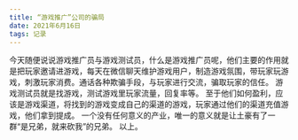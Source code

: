 ```yaml
---
title: “游戏推广”公司的骗局
date: 2021年6月16日
tags: 记录
---
```

今天随便说说游戏推广员与游戏测试员，什么是游戏推广员呢，他们主要的作用就是把玩家邀请进游戏，每天在微信聊天维护游戏用户，制造游戏氛围，带玩家玩游戏，刺激玩家消费。通话各种欺骗手段，与玩家进行交流，骗取玩家的信任。
游戏测试员就是找游戏，测试游戏里玩家流量，回复率等。
至于他们如何盈利，应该是游戏渠道，将找到的游戏变成自己的渠道的游戏，玩家通过他们的渠道充值游戏，他们拿到提成。
一个没有任何意义的产业，唯一的意义就是让土豪有了一群“是兄弟，就来砍我”的兄弟。
以上。